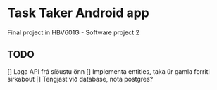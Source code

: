 # Task Taker Android app

Final project in HBV601G - Software project 2


## TODO
[] Laga API frá síðustu önn
[] Implementa entities, taka úr gamla forriti sirkabout
[] Tengjast við database, nota postgres?
